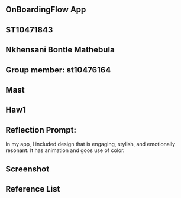 ## OnBoardingFlow App
## ST10471843
## Nkhensani Bontle Mathebula
## Group member: st10476164
## Mast
## Haw1

## Reflection Prompt:
In my app, I included design that is engaging, stylish, and emotionally resonant. It has animation and goos use of color.

## Screenshot 

## Reference List



